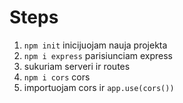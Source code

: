 # Steps

1. `npm init` inicijuojam nauja projekta
2. `npm i express` parisiunciam express
3. sukuriam serveri ir routes
4. `npm i cors` cors
5. importuojam cors ir `app.use(cors())`
